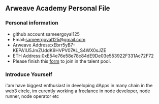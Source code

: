 ## Arweave Academy Personal File

### Personal information

- github account:sameergoyal125
- Email:sameergoyal125@gmail.com
- Arweave Address:xEbrr5yB7-KEPA1U5JmZUddK9HVPV07AL_S4WX0sJZE
- ETH Address:0xE54e76e58e78c84dE9De03e553922F331Ac72F72
- Please finish this [form](https://docs.google.com/forms/d/e/1FAIpQLSfWA5fIIcBgmRppm3jNz5vmf9Mai_QMVil-2pO4r7YKn_Zhtw/viewform?usp=sf_link) to join in the talent pool.

### Introduce Yourself
 i'am have biggest enthusiast in developing dApps in many chain in the web3 circle, im curently working a freelance in node developer, node runner, node operator etc